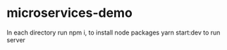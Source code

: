 # microservices-demo
In each directory run npm i, to install node packages
yarn start:dev to run server
